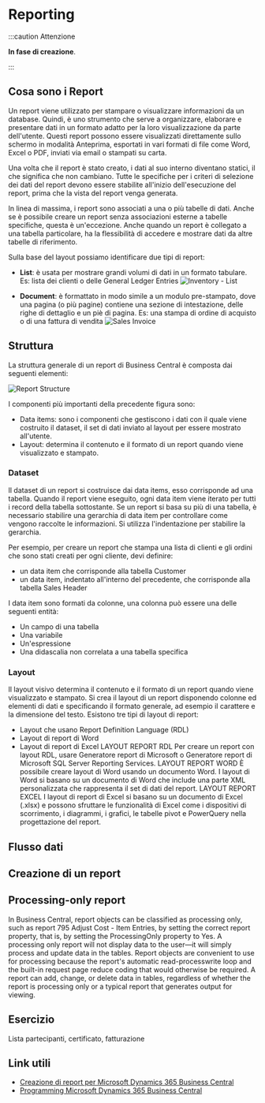 
# Reporting

:::caution Attenzione

**In fase di creazione**.

:::

## Cosa sono i Report

Un report viene utilizzato per stampare o visualizzare informazioni da un database. Quindi, è uno strumento che serve a organizzare, elaborare e presentare dati in un formato adatto per la loro visualizzazione da parte dell'utente. Questi report possono essere visualizzati direttamente sullo schermo in modalità Anteprima, esportati in vari formati di file come Word, Excel o PDF, inviati via email o stampati su carta.

Una volta che il report è stato creato, i dati al suo interno diventano statici, il che significa che non cambiano. Tutte le specifiche per i criteri di selezione dei dati del report devono essere stabilite all'inizio dell'esecuzione del report, prima che la vista del report venga generata.

In linea di massima, i report sono associati a una o più tabelle di dati. Anche se è possibile creare un report senza associazioni esterne a tabelle specifiche, questa è un'eccezione. Anche quando un report è collegato a una tabella particolare, ha la flessibilità di accedere e mostrare dati da altre tabelle di riferimento.

Sulla base del layout possiamo identificare due tipi di report:
* **List**: è usata per mostrare grandi volumi di dati in un formato tabulare. Es: lista dei clienti o delle General Ledger Entries
![Inventory - List](/img/bc-reporting-inventory.png)

* **Document**: è formattato in modo simile a un modulo pre-stampato, dove una pagina (o più pagine) contiene una sezione di intestazione, delle righe di dettaglio e un piè di pagina. Es: una stampa di ordine di acquisto o di una fattura di vendita
![Sales Invoice](/img/bc-reporting-invoice.png)

## Struttura
La struttura generale di un report di Business Central è composta dai seguenti elementi:

![Report Structure](/img/bc-reporting-structure.png)

I componenti più importanti della precedente figura sono: 
* Data items: sono i componenti che gestiscono i dati con il quale viene costruito il dataset, il set di dati inviato al layout per essere mostrato all'utente.
* Layout: determina il contenuto e il formato di un report quando viene visualizzato e stampato.

### Dataset

Il dataset di un report si costruisce dai data items, esso corrisponde ad una tabella. Quando il report viene eseguito, ogni data item viene iterato per tutti i record della tabella sottostante. 
Se un report si basa su più di una tabella, è necessario stabilire una gerarchia di data item per controllare come vengono raccolte le informazioni. Si utilizza l'indentazione per stabilire la gerarchia.

Per esempio, per creare un report che stampa una lista di clienti e gli ordini che sono stati creati per ogni cliente, devi definire:
* un data item che corrisponde alla tabella Customer
* un data item, indentato all'interno del precedente, che corrisponde alla tabella Sales Header

I data item sono formati da colonne, una colonna può essere una delle seguenti entità:
* Un campo di una tabella
* Una variabile
* Un'espressione
* Una didascalia non correlata a una tabella specifica

### Layout

Il layout visivo determina il contenuto e il formato di un report quando viene visualizzato e stampato.
Si crea il layout di un report disponendo colonne ed elementi di dati e specificando il formato generale, ad esempio il carattere e la dimensione del testo.
Esistono tre tipi di layout di report:
* Layout che usano Report Definition Language (RDL)
* Layout di report di Word
* Layout di report di Excel
LAYOUT REPORT RDL
Per creare un report con layout RDL, usare Generatore report di Microsoft o Generatore report di Microsoft SQL Server Reporting Services.
LAYOUT REPORT WORD
È possibile creare layout di Word usando un documento Word. I layout di Word si basano su un documento di Word che include una parte XML personalizzata che rappresenta il set di dati del report.
LAYOUT REPORT EXCEL
I layout di report di Excel si basano su un documento di Excel (.xlsx) e possono sfruttare le funzionalità di Excel come i dispositivi di scorrimento, i diagrammi, i grafici, le tabelle pivot e PowerQuery nella progettazione del report.


## Flusso dati


## Creazione di un report


## Processing-only report

In Business Central, report objects can be classified as processing
only, such as report 795 Adjust Cost - Item Entries, by setting the correct
report property, that is, by setting the ProcessingOnly property to Yes. A
processing only report will not display data to the user—it will simply
process and update data in the tables. Report objects are convenient
to use for processing because the report's automatic read-processwrite
loop and the built-in request page reduce coding that would
otherwise be required. A report can add, change, or delete data in
tables, regardless of whether the report is processing only or a
typical report that generates output for viewing.


## Esercizio

Lista partecipanti, certificato, fatturazione

## Link utili
- [Creazione di report per Microsoft Dynamics 365 Business Central](https://learn.microsoft.com/it-it/training/paths/build-reports/)
- [Programming Microsoft Dynamics 365 Business Central](https://www.amazon.it/Programming-Microsoft-Dynamics-Business-Central-ebook/dp/B07RJBDX3G/)
